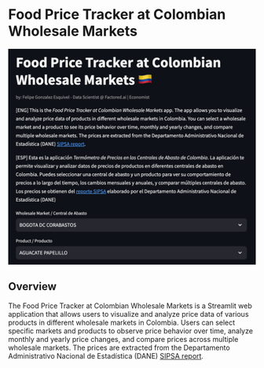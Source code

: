 # Food Price Tracker at Colombian Wholesale Markets

![Something](images/app_screenshot.png)

## Overview
The Food Price Tracker at Colombian Wholesale Markets is a Streamlit web application that allows users to visualize and analyze price data of various products in different wholesale markets in Colombia. Users can select specific markets and products to observe price behavior over time, analyze monthly and yearly price changes, and compare prices across multiple wholesale markets.
The prices are extracted from the Departamento Administrativo Nacional de Estadística (DANE) [SIPSA report](https://www.dane.gov.co/index.php/estadisticas-por-tema/agropecuario/sistema-de-informacion-de-precios-sipsa/servicio-web-para-consulta-de-la-base-de-datos-de-sipsa).
